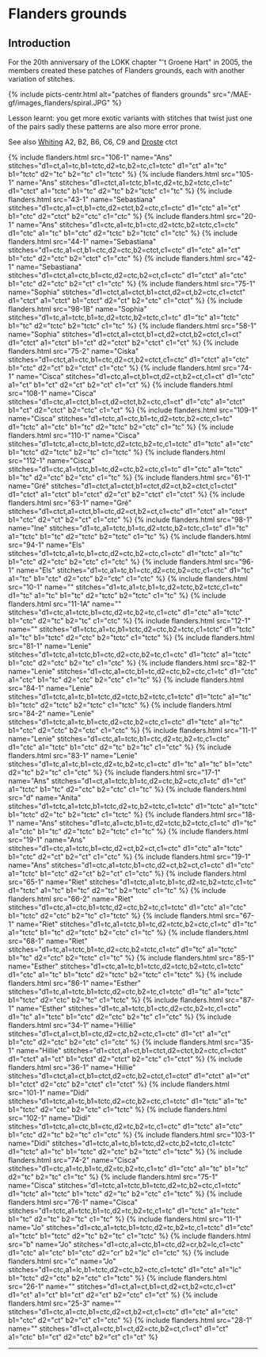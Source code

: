 # Flanders grounds

## Introduction

For the 20th anniversary of the LOKK chapter "'t Groene Hart" in 2005, the members
created these patches of Flanders grounds, each with another variation of stitches.

{% include picts-centr.html alt="patches of flanders grounds" src="/MAE-gf/images_flanders/spiral.JPG" %}

Lesson learnt: you get more exotic variants with stitches that twist just one of the pairs
sadly these patterns are also more error prone.

See also [Whiting](https://d-bl.github.io/GroundForge/help/Whiting-Index) A2, B2, B6, C6, C9 and [Droste](https://d-bl.github.io/GroundForge/help/Droste-effect#stitches) ctct

{% include flanders.html src="106-1" name="Ans" stitches="d1=ct,a1=tc,b1=tctc,d2=tc,b2=tc,c1=tctc" d1="ct" a1="tc" b1="tctc" d2="tc" b2="tc" c1="tctc" %}
{% include flanders.html src="105-1" name="Ans" stitches="d1=ctct,a1=tctc,b1=tc,d2=tc,b2=tctc,c1=tc" d1="ctct" a1="tctc" b1="tc" d2="tc" b2="tctc" c1="tc" %}
{% include flanders.html src="43-1" name="Sebastiana" stitches="d1=ctc,a1=ct,b1=ctc,d2=ctct,b2=ctc,c1=ctc" d1="ctc" a1="ct" b1="ctc" d2="ctct" b2="ctc" c1="ctc" %}
{% include flanders.html src="20-1" name="Ans" stitches="d1=ctc,a1=tc,b1=ctc,d2=tctc,b2=tctc,c1=ctc" d1="ctc" a1="tc" b1="ctc" d2="tctc" b2="tctc" c1="ctc" %}
{% include flanders.html src="44-1" name="Sebastiana" stitches="d1=ctc,a1=ct,b1=ctc,d2=ctc,b2=ctct,c1=ctc" d1="ctc" a1="ct" b1="ctc" d2="ctc" b2="ctct" c1="ctc" %}
{% include flanders.html src="42-1" name="Sebastiana" stitches="d1=ctct,a1=ctc,b1=ctc,d2=ctc,b2=ct,c1=ctc" d1="ctct" a1="ctc" b1="ctc" d2="ctc" b2="ct" c1="ctc" %}
{% include flanders.html src="75-1" name="Sophia" stitches="d1=ctct,a1=ctct,b1=ctct,d2=ct,b2=ctc,c1=ctct" d1="ctct" a1="ctct" b1="ctct" d2="ct" b2="ctc" c1="ctct" %}
{% include flanders.html src="98-1B" name="Sophia" stitches="d1=tc,a1=tctc,b1=tc,d2=tctc,b2=tctc,c1=tc" d1="tc" a1="tctc" b1="tc" d2="tctc" b2="tctc" c1="tc" %}
{% include flanders.html src="58-1" name="Sophia" stitches="d1=ctct,a1=ctct,b1=ct,d2=ctct,b2=ctct,c1=ct" d1="ctct" a1="ctct" b1="ct" d2="ctct" b2="ctct" c1="ct" %}
{% include flanders.html src="75-2" name="Ciska" stitches="d1=ctct,a1=ctc,b1=ctc,d2=ct,b2=ctct,c1=ctc" d1="ctct" a1="ctc" b1="ctc" d2="ct" b2="ctct" c1="ctc" %}
{% include flanders.html src="74-1" name="Cisca" stitches="d1=ctc,a1=ct,b1=ct,d2=ct,b2=ct,c1=ct" d1="ctc" a1="ct" b1="ct" d2="ct" b2="ct" c1="ct" %}
{% include flanders.html src="108-1" name="Cisca" stitches="d1=ctc,a1=ctct,b1=ct,d2=ctct,b2=ctc,c1=ct" d1="ctc" a1="ctct" b1="ct" d2="ctct" b2="ctc" c1="ct" %}
{% include flanders.html src="109-1" name="Cisca" stitches="d1=tctc,a1=ctc,b1=tc,d2=tctc,b2=ctc,c1=tc" d1="tctc" a1="ctc" b1="tc" d2="tctc" b2="ctc" c1="tc" %}
{% include flanders.html src="110-1" name="Cisca" stitches="d1=tctc,a1=ctc,b1=tctc,d2=tctc,b2=tc,c1=tctc" d1="tctc" a1="ctc" b1="tctc" d2="tctc" b2="tc" c1="tctc" %}
{% include flanders.html src="112-1" name="Cisca" stitches="d1=ctc,a1=tctc,b1=tc,d2=ctc,b2=ctc,c1=tc" d1="ctc" a1="tctc" b1="tc" d2="ctc" b2="ctc" c1="tc" %}
{% include flanders.html src="61-1" name="Gr&eacute;" stitches="d1=ctct,a1=ctct,b1=ctct,d2=ct,b2=ctct,c1=ctct" d1="ctct" a1="ctct" b1="ctct" d2="ct" b2="ctct" c1="ctct" %}
{% include flanders.html src="63-1" name="Gr&eacute;" stitches="d1=ctct,a1=ctct,b1=ctc,d2=ct,b2=ct,c1=ctc" d1="ctct" a1="ctct" b1="ctc" d2="ct" b2="ct" c1="ctc" %}
{% include flanders.html src="98-1" name="Ine" stitches="d1=tc,a1=tctc,b1=tc,d2=tctc,b2=tctc,c1=tc" d1="tc" a1="tctc" b1="tc" d2="tctc" b2="tctc" c1="tc" %}
{% include flanders.html src="94-1" name="Els" stitches="d1=tctc,a1=tc,b1=ctc,d2=ctc,b2=ctc,c1=ctc" d1="tctc" a1="tc" b1="ctc" d2="ctc" b2="ctc" c1="ctc" %}
{% include flanders.html src="96-1" name="Els" stitches="d1=tc,a1=tc,b1=ctc,d2=ctc,b2=ctc,c1=ctc" d1="tc" a1="tc" b1="ctc" d2="ctc" b2="ctc" c1="ctc" %}
{% include flanders.html src="10-1" name="" stitches="d1=tc,a1=tc,b1=tc,d2=tctc,b2=tctc,c1=tc" d1="tc" a1="tc" b1="tc" d2="tctc" b2="tctc" c1="tc" %}
{% include flanders.html src="11-1A" name="" stitches="d1=ctc,a1=tctc,b1=ctc,d2=tc,b2=tc,c1=ctc" d1="ctc" a1="tctc" b1="ctc" d2="tc" b2="tc" c1="ctc" %}
{% include flanders.html src="12-1" name="" stitches="d1=tctc,a1=tc,b1=tctc,d2=ctc,b2=tctc,c1=tctc" d1="tctc" a1="tc" b1="tctc" d2="ctc" b2="tctc" c1="tctc" %}
{% include flanders.html src="81-1" name="Lenie" stitches="d1=tctc,a1=tctc,b1=ctc,d2=ctc,b2=tc,c1=ctc" d1="tctc" a1="tctc" b1="ctc" d2="ctc" b2="tc" c1="ctc" %}
{% include flanders.html src="82-1" name="Lenie" stitches="d1=ctc,a1=ctc,b1=tc,d2=ctc,b2=ctc,c1=tc" d1="ctc" a1="ctc" b1="tc" d2="ctc" b2="ctc" c1="tc" %}
{% include flanders.html src="84-1" name="Lenie" stitches="d1=tctc,a1=tc,b1=tctc,d2=tctc,b2=tctc,c1=tctc" d1="tctc" a1="tc" b1="tctc" d2="tctc" b2="tctc" c1="tctc" %}
{% include flanders.html src="84-2" name="Lenie" stitches="d1=tctc,a1=tc,b1=ctc,d2=ctc,b2=ctc,c1=ctc" d1="tctc" a1="tc" b1="ctc" d2="ctc" b2="ctc" c1="ctc" %}
{% include flanders.html src="11-1" name="Lenie" stitches="d1=ctc,a1=tctc,b1=ctc,d2=tc,b2=tc,c1=ctc" d1="ctc" a1="tctc" b1="ctc" d2="tc" b2="tc" c1="ctc" %}
{% include flanders.html src="83-1" name="Lenie" stitches="d1=tc,a1=tc,b1=ctc,d2=tc,b2=tc,c1=ctc" d1="tc" a1="tc" b1="ctc" d2="tc" b2="tc" c1="ctc" %}
{% include flanders.html src="17-1" name="Ans" stitches="d1=ct,a1=tctc,b1=tc,d2=ctc,b2=ctc,c1=tc" d1="ct" a1="tctc" b1="tc" d2="ctc" b2="ctc" c1="tc" %}
{% include flanders.html src="d" name="Anita" stitches="d1=tctc,a1=tctc,b1=tctc,d2=tc,b2=tctc,c1=tctc" d1="tctc" a1="tctc" b1="tctc" d2="tc" b2="tctc" c1="tctc" %}
{% include flanders.html src="18-1" name="Ans" stitches="d1=tc,a1=ctc,b1=tc,d2=tctc,b2=tctc,c1=tc" d1="tc" a1="ctc" b1="tc" d2="tctc" b2="tctc" c1="tc" %}
{% include flanders.html src="19-1" name="Ans" stitches="d1=ctc,a1=tctc,b1=ctc,d2=ct,b2=ct,c1=ctc" d1="ctc" a1="tctc" b1="ctc" d2="ct" b2="ct" c1="ctc" %}
{% include flanders.html src="19-1" name="Ans" stitches="d1=ctc,a1=tctc,b1=ctc,d2=ct,b2=ct,c1=ctc" d1="ctc" a1="tctc" b1="ctc" d2="ct" b2="ct" c1="ctc" %}
{% include flanders.html src="65-1" name="Riet" stitches="d1=tctc,a1=tc,b1=tc,d2=tc,b2=tctc,c1=tc" d1="tctc" a1="tc" b1="tc" d2="tc" b2="tctc" c1="tc" %}
{% include flanders.html src="66-2" name="Riet" stitches="d1=ctc,a1=ctc,b1=tctc,d2=ctc,b2=tc,c1=tctc" d1="ctc" a1="ctc" b1="tctc" d2="ctc" b2="tc" c1="tctc" %}
{% include flanders.html src="67-1" name="Riet" stitches="d1=tc,a1=tctc,b1=tc,d2=tctc,b2=ctc,c1=tc" d1="tc" a1="tctc" b1="tc" d2="tctc" b2="ctc" c1="tc" %}
{% include flanders.html src="68-1" name="Riet" stitches="d1=tc,a1=tctc,b1=tc,d2=ctc,b2=tctc,c1=tc" d1="tc" a1="tctc" b1="tc" d2="ctc" b2="tctc" c1="tc" %}
{% include flanders.html src="85-1" name="Esther" stitches="d1=ctc,a1=tc,b1=tctc,d2=tctc,b2=tctc,c1=tctc" d1="ctc" a1="tc" b1="tctc" d2="tctc" b2="tctc" c1="tctc" %}
{% include flanders.html src="86-1" name="Esther" stitches="d1=tc,a1=tctc,b1=tctc,d2=ctc,b2=tc,c1=tctc" d1="tc" a1="tctc" b1="tctc" d2="ctc" b2="tc" c1="tctc" %}
{% include flanders.html src="87-1" name="Esther" stitches="d1=tc,a1=tctc,b1=ctc,d2=ctc,b2=tc,c1=ctc" d1="tc" a1="tctc" b1="ctc" d2="ctc" b2="tc" c1="ctc" %}
{% include flanders.html src="34-1" name="Hillie" stitches="d1=ct,a1=ct,b1=ctc,d2=ctc,b2=ctc,c1=ctc" d1="ct" a1="ct" b1="ctc" d2="ctc" b2="ctc" c1="ctc" %}
{% include flanders.html src="35-1" name="Hillie" stitches="d1=ctct,a1=ct,b1=ctct,d2=ctct,b2=ctc,c1=ctct" d1="ctct" a1="ct" b1="ctct" d2="ctct" b2="ctc" c1="ctct" %}
{% include flanders.html src="36-1" name="Hillie" stitches="d1=ctct,a1=ct,b1=ctct,d2=ctc,b2=ctct,c1=ctct" d1="ctct" a1="ct" b1="ctct" d2="ctc" b2="ctct" c1="ctct" %}
{% include flanders.html src="101-1" name="Didi" stitches="d1=tctc,a1=tc,b1=tctc,d2=ctc,b2=ctc,c1=tctc" d1="tctc" a1="tc" b1="tctc" d2="ctc" b2="ctc" c1="tctc" %}
{% include flanders.html src="102-1" name="Didi" stitches="d1=tctc,a1=ctc,b1=ctc,d2=tc,b2=tc,c1=ctc" d1="tctc" a1="ctc" b1="ctc" d2="tc" b2="tc" c1="ctc" %}
{% include flanders.html src="103-1" name="Didi" stitches="d1=tctc,a1=tc,b1=tctc,d2=ctc,b2=tctc,c1=tctc" d1="tctc" a1="tc" b1="tctc" d2="ctc" b2="tctc" c1="tctc" %}
{% include flanders.html src="74-2" name="Cisca" stitches="d1=ctc,a1=tc,b1=tc,d2=tc,b2=tc,c1=tc" d1="ctc" a1="tc" b1="tc" d2="tc" b2="tc" c1="tc" %}
{% include flanders.html src="75-1" name="Cisca" stitches="d1=tctc,a1=tctc,b1=tctc,d2=tc,b2=ctc,c1=tctc" d1="tctc" a1="tctc" b1="tctc" d2="tc" b2="ctc" c1="tctc" %}
{% include flanders.html src="76-1" name="Cisca" stitches="d1=tctc,a1=tctc,b1=tc,d2=tc,b2=tc,c1=tc" d1="tctc" a1="tctc" b1="tc" d2="tc" b2="tc" c1="tc" %}
{% include flanders.html src="11-1" name="Jo" stitches="d1=ctc,a1=tctc,b1=tctc,d2=tc,b2=tc,c1=tctc" d1="ctc" a1="tctc" b1="tctc" d2="tc" b2="tc" c1="tctc" %}
{% include flanders.html src="b" name="Jo" stitches="d1=ctc,a1=ctc,b1=ctc,d2=cr,b2=lc,c1=ctc" d1="ctc" a1="ctc" b1="ctc" d2="cr" b2="lc" c1="ctc" %}
{% include flanders.html src="c" name="Jo" stitches="d1=ctc,a1=lc,b1=tctc,d2=ctc,b2=ctc,c1=tctc" d1="ctc" a1="lc" b1="tctc" d2="ctc" b2="ctc" c1="tctc" %}
{% include flanders.html src="26-1" name="" stitches="d1=ct,a1=ct,b1=ct,d2=ct,b2=ctc,c1=ct" d1="ct" a1="ct" b1="ct" d2="ct" b2="ctc" c1="ct" %}
{% include flanders.html src="25-3" name="" stitches="d1=ctc,a1=ctc,b1=ctc,d2=ct,b2=ct,c1=ctc" d1="ctc" a1="ctc" b1="ctc" d2="ct" b2="ct" c1="ctc" %}
{% include flanders.html src="28-1" name="" stitches="d1=ct,a1=ctc,b1=ct,d2=ctc,b2=ct,c1=ct" d1="ct" a1="ctc" b1="ct" d2="ctc" b2="ct" c1="ct" %}

***
